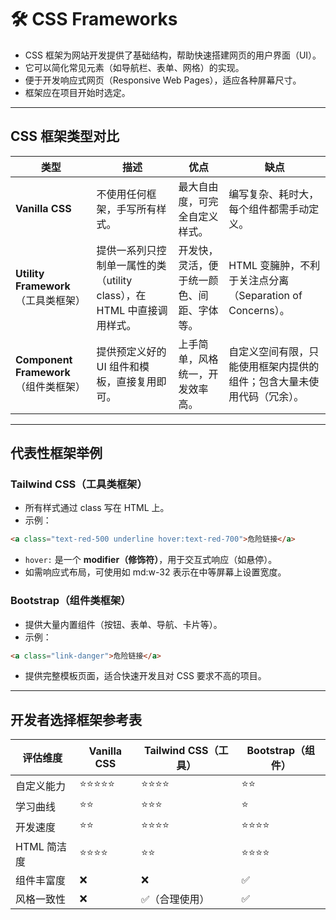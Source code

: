 # 🛠️ CSS Frameworks

- CSS 框架为网站开发提供了基础结构，帮助快速搭建网页的用户界面（UI）。
- 它可以简化常见元素（如导航栏、表单、网格）的实现。
- 便于开发响应式网页（Responsive Web Pages），适应各种屏幕尺寸。
- 框架应在项目开始时选定。

---

## **CSS 框架类型对比**

| **类型** | **描述** | **优点** | **缺点** |
| --- | --- | --- | --- |
| **Vanilla CSS** | 不使用任何框架，手写所有样式。 | 最大自由度，可完全自定义样式。 | 编写复杂、耗时大，每个组件都需手动定义。 |
| **Utility Framework**（工具类框架） | 提供一系列只控制单一属性的类（utility class），在 HTML 中直接调用样式。 | 开发快，灵活，便于统一颜色、间距、字体等。 | HTML 变臃肿，不利于关注点分离（Separation of Concerns）。 |
| **Component Framework**（组件类框架） | 提供预定义好的 UI 组件和模板，直接复用即可。 | 上手简单，风格统一，开发效率高。 | 自定义空间有限，只能使用框架内提供的组件；包含大量未使用代码（冗余）。 |

---

## **代表性框架举例**

### **Tailwind CSS（工具类框架）**

- 所有样式通过 class 写在 HTML 上。
- 示例：

```html
<a class="text-red-500 underline hover:text-red-700">危险链接</a>
```

- `hover:` 是一个 **modifier（修饰符）**，用于交互式响应（如悬停）。
- 如需响应式布局，可使用如 md:w-32 表示在中等屏幕上设置宽度。

### **Bootstrap（组件类框架）**

- 提供大量内置组件（按钮、表单、导航、卡片等）。
- 示例：

```html
<a class="link-danger">危险链接</a>
```

- 提供完整模板页面，适合快速开发且对 CSS 要求不高的项目。

---

## **开发者选择框架参考表**

| **评估维度** | **Vanilla CSS** | **Tailwind CSS（工具）** | **Bootstrap（组件）** |
| --- | --- | --- | --- |
| 自定义能力 | ⭐⭐⭐⭐⭐ | ⭐⭐⭐⭐ | ⭐⭐ |
| 学习曲线 | ⭐⭐ | ⭐⭐⭐ | ⭐ |
| 开发速度 | ⭐⭐ | ⭐⭐⭐⭐ | ⭐⭐⭐⭐ |
| HTML 简洁度 | ⭐⭐⭐⭐ | ⭐⭐ | ⭐⭐⭐⭐ |
| 组件丰富度 | ❌ | ❌ | ✅ |
| 风格一致性 | ❌ | ✅（合理使用） | ✅ |